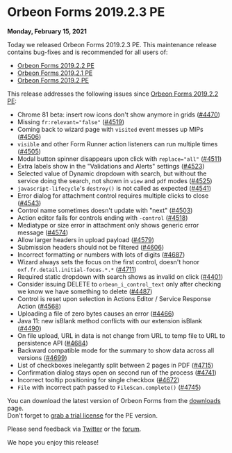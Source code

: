 # Orbeon Forms 2019.2.3 PE

__Monday, February 15, 2021__

Today we released Orbeon Forms 2019.2.3 PE. This maintenance release contains bug-fixes and is recommended for all users of:

- [Orbeon Forms 2019.2.2 PE](orbeon-forms-2019.2.2.md)
- [Orbeon Forms 2019.2.1 PE](orbeon-forms-2019.2.1.md)
- [Orbeon Forms 2019.2 PE](orbeon-forms-2019.2.md)

This release addresses the following issues since [Orbeon Forms 2019.2.2 PE](orbeon-forms-2019.2.2.md):

- Chrome 81 beta: insert row icons don't show anymore in grids ([\#4470](https://github.com/orbeon/orbeon-forms/issues/4470))
- Missing `fr:relevant="false"` ([\#4519](https://github.com/orbeon/orbeon-forms/issues/4519))
- Coming back to wizard page with `visited` event messes up MIPs ([\#4506](https://github.com/orbeon/orbeon-forms/issues/4506))
- `visible` and other Form Runner action listeners can run multiple times ([\#4505](https://github.com/orbeon/orbeon-forms/issues/4505))
- Modal button spinner disappears upon click with `replace="all"` ([\#4511](https://github.com/orbeon/orbeon-forms/issues/4511))
- Extra labels show in the "Validations and Alerts" settings ([\#4523](https://github.com/orbeon/orbeon-forms/issues/4523))
- Selected value of Dynamic dropdown with search, but without the service doing the search, not shown in `view` and `pdf` modes ([\#4525](https://github.com/orbeon/orbeon-forms/issues/4525))
- `javascript-lifecycle`'s `destroy()` is not called as expected ([\#4541](https://github.com/orbeon/orbeon-forms/issues/4541))
- Error dialog for attachment control requires multiple clicks to close ([\#4543](https://github.com/orbeon/orbeon-forms/issues/4543))
- Control name sometimes doesn't update with "next" ([\#4503](https://github.com/orbeon/orbeon-forms/issues/4503))
- Action editor fails for controls ending with `-control` ([\#4518](https://github.com/orbeon/orbeon-forms/issues/4518))
- Mediatype or size error in attachment only shows generic error message ([\#4574](https://github.com/orbeon/orbeon-forms/issues/4574))
- Allow larger headers in upload payload ([\#4579](https://github.com/orbeon/orbeon-forms/issues/4579))
- Submission headers should not be filtered ([\#4606](https://github.com/orbeon/orbeon-forms/issues/4606))
- Incorrect formatting or numbers with lots of digits ([\#4687](https://github.com/orbeon/orbeon-forms/issues/4687))
- Wizard always sets the focus on the first control, doesn't honor `oxf.fr.detail.initial-focus.*.*` ([\#4711](https://github.com/orbeon/orbeon-forms/issues/4711))
- Required static dropdown with search shows as invalid on click ([\#4401](https://github.com/orbeon/orbeon-forms/issues/4401))
- Consider issuing DELETE to `orbeon_i_control_text` only after checking we know we have something to delete ([\#4487](https://github.com/orbeon/orbeon-forms/issues/4487))
- Control is reset upon selection in Actions Editor / Service Response Action ([\#4568](https://github.com/orbeon/orbeon-forms/issues/4568))
- Uploading a file of zero bytes causes an error ([\#4466](https://github.com/orbeon/orbeon-forms/issues/4466))
- Java 11: new isBlank method conflicts with our extension isBlank ([\#4490](https://github.com/orbeon/orbeon-forms/issues/4490))
- On file upload, URL in data is not change from URL to temp file to URL to persistence API ([\#4684](https://github.com/orbeon/orbeon-forms/issues/4684))
- Backward compatible mode for the summary to show data across all versions ([\#4699](https://github.com/orbeon/orbeon-forms/issues/4699))
- List of checkboxes inelegantly split between 2 pages in PDF ([\#4715](https://github.com/orbeon/orbeon-forms/issues/4715))
- Confirmation dialog stays open on second run of the process ([\#4741](https://github.com/orbeon/orbeon-forms/issues/4741))
- Incorrect tooltip positioning for single checkbox ([\#4672](https://github.com/orbeon/orbeon-forms/issues/4672))
- `File` with incorrect path passed to `FileScan.complete()` ([\#4745](https://github.com/orbeon/orbeon-forms/issues/4745))


You can download the latest version of Orbeon Forms from the [downloads](https://www.orbeon.com/download) page.  
Don't forget to [grab a trial license](https://prod.orbeon.com/prod/fr/orbeon/register/new) for the PE version.

Please send feedback via [Twitter](https://twitter.com/orbeon) or the [forum](https://www.orbeon.com/community).

We hope you enjoy this release!
